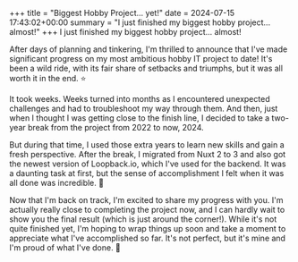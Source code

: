 +++
title = "Biggest Hobby Project... yet!"
date = 2024-07-15 17:43:02+00:00
summary = "I just finished my biggest hobby project... almost!"
+++
I just finished my biggest hobby project... almost!

After days of planning and tinkering, I'm thrilled to announce that I've made significant progress on my most ambitious hobby IT project to date! It's been a wild ride, with its fair share of setbacks and triumphs, but it was all worth it in the end. :star:

It took weeks. Weeks turned into months as I encountered unexpected challenges and had to troubleshoot my way through them. And then, just when I thought I was getting close to the finish line, I decided to take a two-year break from the project from 2022 to now, 2024.

But during that time, I used those extra years to learn new skills and gain a fresh perspective. After the break, I migrated from Nuxt 2 to 3 and also got the newest version of Loopback.io, which I've used for the backend. It was a daunting task at first, but the sense of accomplishment I felt when it was all done was incredible. :muscle:

Now that I'm back on track, I'm excited to share my progress with you. I'm actually really close to completing the project now, and I can hardly wait to show you the final result (which is just around the corner!). While it's not quite finished yet, I'm hoping to wrap things up soon and take a moment to appreciate what I've accomplished so far. It's not perfect, but it's mine and I'm proud of what I've done. :tada:
